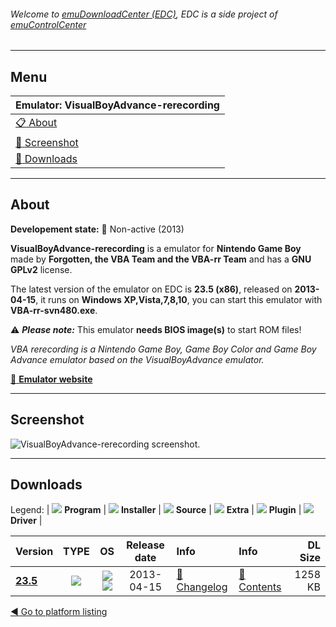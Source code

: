###### Welcome to [emuDownloadCenter (EDC)](https://github.com/PhoenixInteractiveNL/emuDownloadCenter/wiki/), EDC is a side project of [emuControlCenter](https://github.com/PhoenixInteractiveNL/emuControlCenter/wiki/)
***
## Menu
| **Emulator: VisualBoyAdvance-rerecording** |
|:---------|
| [:clipboard: About](#about) |
| [:sunrise: Screenshot](#screen) |
| [:floppy_disk: Downloads](#downloads) |
***
## About
**Developement state:** :red_circle: Non-active (2013)

**VisualBoyAdvance-rerecording** is a emulator for **Nintendo Game Boy** made by **Forgotten, the VBA Team and the VBA-rr Team** and has a **GNU GPLv2** license.

The latest version of the emulator on EDC is **23.5 (x86)**, released on **2013-04-15**, it runs on **Windows XP,Vista,7,8,10**, you can start this emulator with **VBA-rr-svn480.exe**.

:warning: _**Please note:**_ This emulator **needs BIOS image(s)** to start ROM files!

_VBA rerecording is a Nintendo Game Boy, Game Boy Color and Game Boy Advance emulator based on the VisualBoyAdvance emulator._

[:link: **Emulator website**](http://code.google.com/archive/p/vba-rerecording/wikis)
***
## Screenshot
![](https://raw.githubusercontent.com/PhoenixInteractiveNL/emuDownloadCenter/master/hooks/vbarr/emulator_screen_01.jpg "VisualBoyAdvance-rerecording screenshot.")
***
## Downloads
Legend:
| ![](https://raw.githubusercontent.com/wiki/PhoenixInteractiveNL/emuDownloadCenter/images_misc/icon_program_24.png) **Program** | 
![](https://raw.githubusercontent.com/wiki/PhoenixInteractiveNL/emuDownloadCenter/images_misc/icon_installer_24.png) **Installer** | 
![](https://raw.githubusercontent.com/wiki/PhoenixInteractiveNL/emuDownloadCenter/images_misc/icon_source_code_24.png) **Source** | 
![](https://raw.githubusercontent.com/wiki/PhoenixInteractiveNL/emuDownloadCenter/images_misc/icon_extra_24.png) **Extra** | 
![](https://raw.githubusercontent.com/wiki/PhoenixInteractiveNL/emuDownloadCenter/images_misc/icon_plugin_24.png) **Plugin** | 
![](https://raw.githubusercontent.com/wiki/PhoenixInteractiveNL/emuDownloadCenter/images_misc/icon_driver_24.png) **Driver** | 


| Version  | TYPE | OS | Release date  | Info       | Info       | DL Size    |
|:---------|:----:|:--:|:-------------:|:-----------|:-----------|-----------:|
| [**23.5**](https://github.com/PhoenixInteractiveNL/edc-repo0003/raw/master/vbarr/23.5.7z) | ![](https://raw.githubusercontent.com/wiki/PhoenixInteractiveNL/emuDownloadCenter/images_misc/icon_program_24.png) | ![](https://raw.githubusercontent.com/wiki/PhoenixInteractiveNL/emuDownloadCenter/images_misc/logo_windows_24.png)![](https://raw.githubusercontent.com/wiki/PhoenixInteractiveNL/emuDownloadCenter/images_misc/icon_32-bit_24.png) | 2013-04-15 | [:page_facing_up: Changelog](https://github.com/PhoenixInteractiveNL/edc-repo0003/blob/master/vbarr/23.5_changelog.txt) | [:mag_right: Contents](https://github.com/PhoenixInteractiveNL/edc-repo0003/blob/master/vbarr/23.5_contents.txt) | 1258 KB |

[:arrow_backward: Go to platform listing](https://github.com/PhoenixInteractiveNL/emuDownloadCenter/wiki/EDC-Platform-List)
